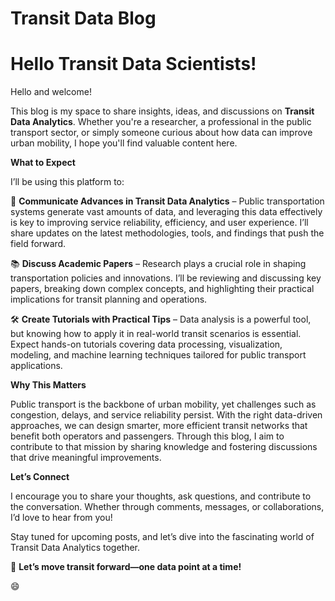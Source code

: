 # __Transit Data Blog__

# Hello Transit Data Scientists!

Hello and welcome!

This blog is my space to share insights, ideas, and discussions on __Transit Data Analytics__. Whether you're a researcher, a professional in the public transport sector, or simply someone curious about how data can improve urban mobility, I hope you'll find valuable content here.

__What to Expect__

I’ll be using this platform to:

🚆 __Communicate Advances in Transit Data Analytics__ – Public transportation systems generate vast amounts of data, and leveraging this data effectively is key to improving service reliability, efficiency, and user experience. I’ll share updates on the latest methodologies, tools, and findings that push the field forward.

📚 __Discuss Academic Papers__ – Research plays a crucial role in shaping transportation policies and innovations. I’ll be reviewing and discussing key papers, breaking down complex concepts, and highlighting their practical implications for transit planning and operations.

🛠️ __Create Tutorials with Practical Tips__ – Data analysis is a powerful tool, but knowing how to apply it in real-world transit scenarios is essential. Expect hands-on tutorials covering data processing, visualization, modeling, and machine learning techniques tailored for public transport applications.

__Why This Matters__

Public transport is the backbone of urban mobility, yet challenges such as congestion, delays, and service reliability persist. With the right data-driven approaches, we can design smarter, more efficient transit networks that benefit both operators and passengers. Through this blog, I aim to contribute to that mission by sharing knowledge and fostering discussions that drive meaningful improvements.

__Let’s Connect__

I encourage you to share your thoughts, ask questions, and contribute to the conversation. Whether through comments, messages, or collaborations, I’d love to hear from you!

Stay tuned for upcoming posts, and let’s dive into the fascinating world of Transit Data Analytics together.

🚀 __Let’s move transit forward—one data point at a time!__

:smile: